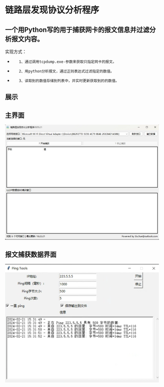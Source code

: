 #                   链路层发现协议分析程序
## 一个用Python写的用于捕获网卡的报文信息并过滤分析报文内容。
  实现方式：
  
*        1、通过调用tcpdump.exe-参数来获取只指定网卡的报文。

*        2、用python分析报文，通过正则表达式过滤指定的数值。
        
*        3、读取到的数值存储到列表中，并实时更新获取到的的数值。
        
##  展示

##                        主界面
![image](https://github.com/SixXue/LLDP_Tools/blob/main/images/MainWindow.png)
          
          
##                  报文捕获数据界面

![Image text](https://github.com/SixXue/PingTools/blob/main/photos/PingTools.png)

          
